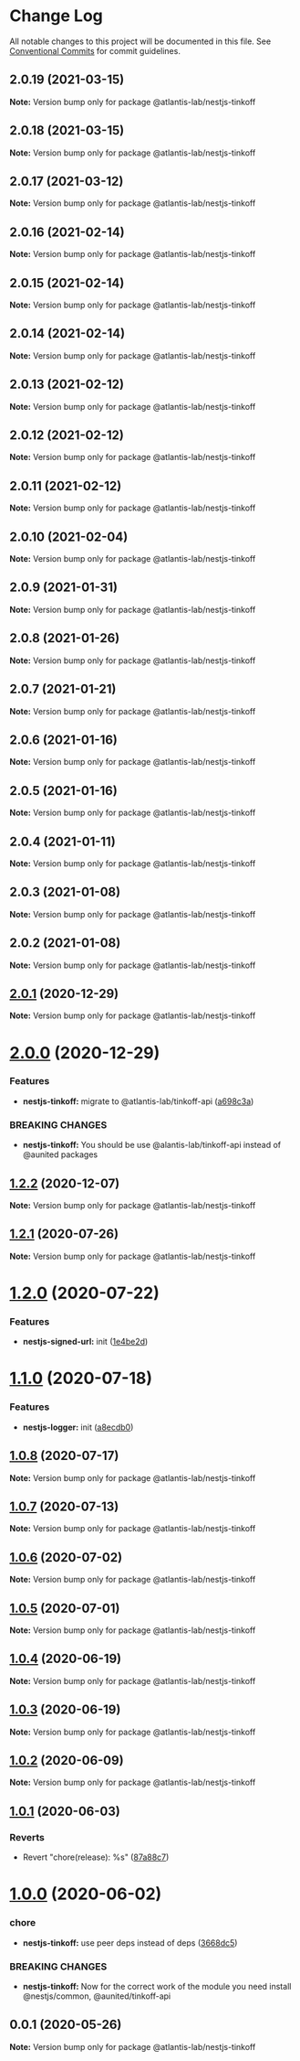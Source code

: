 # Change Log

All notable changes to this project will be documented in this file.
See [Conventional Commits](https://conventionalcommits.org) for commit guidelines.

## 2.0.19 (2021-03-15)

**Note:** Version bump only for package @atlantis-lab/nestjs-tinkoff





## 2.0.18 (2021-03-15)

**Note:** Version bump only for package @atlantis-lab/nestjs-tinkoff





## 2.0.17 (2021-03-12)

**Note:** Version bump only for package @atlantis-lab/nestjs-tinkoff





## 2.0.16 (2021-02-14)

**Note:** Version bump only for package @atlantis-lab/nestjs-tinkoff

## 2.0.15 (2021-02-14)

**Note:** Version bump only for package @atlantis-lab/nestjs-tinkoff

## 2.0.14 (2021-02-14)

**Note:** Version bump only for package @atlantis-lab/nestjs-tinkoff

## 2.0.13 (2021-02-12)

**Note:** Version bump only for package @atlantis-lab/nestjs-tinkoff

## 2.0.12 (2021-02-12)

**Note:** Version bump only for package @atlantis-lab/nestjs-tinkoff

## 2.0.11 (2021-02-12)

**Note:** Version bump only for package @atlantis-lab/nestjs-tinkoff

## 2.0.10 (2021-02-04)

**Note:** Version bump only for package @atlantis-lab/nestjs-tinkoff

## 2.0.9 (2021-01-31)

**Note:** Version bump only for package @atlantis-lab/nestjs-tinkoff

## 2.0.8 (2021-01-26)

**Note:** Version bump only for package @atlantis-lab/nestjs-tinkoff

## 2.0.7 (2021-01-21)

**Note:** Version bump only for package @atlantis-lab/nestjs-tinkoff

## 2.0.6 (2021-01-16)

**Note:** Version bump only for package @atlantis-lab/nestjs-tinkoff

## 2.0.5 (2021-01-16)

**Note:** Version bump only for package @atlantis-lab/nestjs-tinkoff

## 2.0.4 (2021-01-11)

**Note:** Version bump only for package @atlantis-lab/nestjs-tinkoff

## 2.0.3 (2021-01-08)

**Note:** Version bump only for package @atlantis-lab/nestjs-tinkoff

## 2.0.2 (2021-01-08)

**Note:** Version bump only for package @atlantis-lab/nestjs-tinkoff

## [2.0.1](https://github.com/Atlantis-Lab/nestjs/compare/@atlantis-lab/nestjs-tinkoff@2.0.0...@atlantis-lab/nestjs-tinkoff@2.0.1) (2020-12-29)

**Note:** Version bump only for package @atlantis-lab/nestjs-tinkoff

# [2.0.0](https://github.com/Atlantis-Lab/nestjs/compare/@atlantis-lab/nestjs-tinkoff@1.2.2...@atlantis-lab/nestjs-tinkoff@2.0.0) (2020-12-29)

### Features

- **nestjs-tinkoff:** migrate to @atlantis-lab/tinkoff-api ([a698c3a](https://github.com/Atlantis-Lab/nestjs/commit/a698c3a7aa612ef4a4fb66faa2547bc51949e822))

### BREAKING CHANGES

- **nestjs-tinkoff:** You should be use @alantis-lab/tinkoff-api instead of @aunited packages

## [1.2.2](https://github.com/Atlantis-Lab/nestjs/compare/@atlantis-lab/nestjs-tinkoff@1.2.1...@atlantis-lab/nestjs-tinkoff@1.2.2) (2020-12-07)

**Note:** Version bump only for package @atlantis-lab/nestjs-tinkoff

## [1.2.1](https://github.com/Atlantis-Lab/nestjs/compare/@atlantis-lab/nestjs-tinkoff@1.2.0...@atlantis-lab/nestjs-tinkoff@1.2.1) (2020-07-26)

**Note:** Version bump only for package @atlantis-lab/nestjs-tinkoff

# [1.2.0](https://github.com/Atlantis-Lab/nestjs/compare/@atlantis-lab/nestjs-tinkoff@1.1.0...@atlantis-lab/nestjs-tinkoff@1.2.0) (2020-07-22)

### Features

- **nestjs-signed-url:** init ([1e4be2d](https://github.com/Atlantis-Lab/nestjs/commit/1e4be2dd5ea6e5264d580e975d9256e57fecffc4))

# [1.1.0](https://github.com/Atlantis-Lab/nestjs/compare/@atlantis-lab/nestjs-tinkoff@1.0.8...@atlantis-lab/nestjs-tinkoff@1.1.0) (2020-07-18)

### Features

- **nestjs-logger:** init ([a8ecdb0](https://github.com/Atlantis-Lab/nestjs/commit/a8ecdb0712f9cd5c86b5d7378a3f635c4598a0ae))

## [1.0.8](https://github.com/Atlantis-Lab/nestjs/compare/@atlantis-lab/nestjs-tinkoff@1.0.7...@atlantis-lab/nestjs-tinkoff@1.0.8) (2020-07-17)

**Note:** Version bump only for package @atlantis-lab/nestjs-tinkoff

## [1.0.7](https://github.com/Atlantis-Lab/nestjs/compare/@atlantis-lab/nestjs-tinkoff@1.0.6...@atlantis-lab/nestjs-tinkoff@1.0.7) (2020-07-13)

**Note:** Version bump only for package @atlantis-lab/nestjs-tinkoff

## [1.0.6](https://github.com/Atlantis-Lab/nestjs/compare/@atlantis-lab/nestjs-tinkoff@1.0.5...@atlantis-lab/nestjs-tinkoff@1.0.6) (2020-07-02)

**Note:** Version bump only for package @atlantis-lab/nestjs-tinkoff

## [1.0.5](https://github.com/Atlantis-Lab/nestjs/compare/@atlantis-lab/nestjs-tinkoff@1.0.4...@atlantis-lab/nestjs-tinkoff@1.0.5) (2020-07-01)

**Note:** Version bump only for package @atlantis-lab/nestjs-tinkoff

## [1.0.4](https://github.com/Atlantis-Lab/nestjs/compare/@atlantis-lab/nestjs-tinkoff@1.0.3...@atlantis-lab/nestjs-tinkoff@1.0.4) (2020-06-19)

**Note:** Version bump only for package @atlantis-lab/nestjs-tinkoff

## [1.0.3](https://github.com/Atlantis-Lab/nestjs/compare/@atlantis-lab/nestjs-tinkoff@1.0.2...@atlantis-lab/nestjs-tinkoff@1.0.3) (2020-06-19)

**Note:** Version bump only for package @atlantis-lab/nestjs-tinkoff

## [1.0.2](https://github.com/Atlantis-Lab/nestjs/compare/@atlantis-lab/nestjs-tinkoff@1.0.1...@atlantis-lab/nestjs-tinkoff@1.0.2) (2020-06-09)

**Note:** Version bump only for package @atlantis-lab/nestjs-tinkoff

## [1.0.1](https://github.com/Atlantis-Lab/nestjs/compare/@atlantis-lab/nestjs-tinkoff@1.0.0...@atlantis-lab/nestjs-tinkoff@1.0.1) (2020-06-03)

### Reverts

- Revert "chore(release): %s" ([87a88c7](https://github.com/Atlantis-Lab/nestjs/commit/87a88c70804af72a949b8d5a5389a718e3801643))

# [1.0.0](https://github.com/Atlantis-Lab/nestjs/compare/@atlantis-lab/nestjs-tinkoff@0.0.1...@atlantis-lab/nestjs-tinkoff@1.0.0) (2020-06-02)

### chore

- **nestjs-tinkoff:** use peer deps instead of deps ([3668dc5](https://github.com/Atlantis-Lab/nestjs/commit/3668dc54b6ea9bf75a78c876678aad536968e064))

### BREAKING CHANGES

- **nestjs-tinkoff:** Now for the correct work of the module you need install @nestjs/common, @aunited/tinkoff-api

## 0.0.1 (2020-05-26)

**Note:** Version bump only for package @atlantis-lab/nestjs-tinkoff
